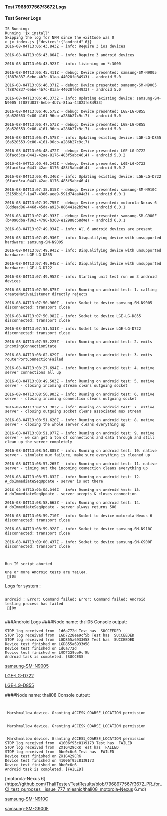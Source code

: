 #### Test 7968977567f3672 Logs

#### Test Server Logs
```
IS Running:
Running 'jx install'
Skipping the log for NPM since the exitCode was 0
> jx index.js {"devices":{"android":6}}
2016-08-04T13:06:43.843Z - info: Require 3 ios devices

2016-08-04T13:06:43.864Z - info: Require 3 android devices

2016-08-04T13:06:43.923Z - info: listening on *:3000

2016-08-04T13:06:45.411Z - debug: Device presented: samsung-SM-N9005 (f887d837-6ebe-4b7c-81aa-44028fe84933) - android 5.0

2016-08-04T13:06:46.371Z - debug: Device presented: samsung-SM-N9005 (f887d837-6ebe-4b7c-81aa-44028fe84933) - android 5.0

2016-08-04T13:06:46.373Z - info: Updating existing device: samsung-SM-N9005 (f887d837-6ebe-4b7c-81aa-44028fe84933)

2016-08-04T13:06:46.575Z - debug: Device presented: LGE-LG-D855 (6a520553-9c80-4161-96cb-a286b27c9c17) - android 5.0

2016-08-04T13:06:47.573Z - debug: Device presented: LGE-LG-D855 (6a520553-9c80-4161-96cb-a286b27c9c17) - android 5.0

2016-08-04T13:06:47.575Z - info: Updating existing device: LGE-LG-D855 (6a520553-9c80-4161-96cb-a286b27c9c17)

2016-08-04T13:06:48.472Z - debug: Device presented: LGE-LG-D722 (6facd5ca-0441-42ae-8176-483f5abc4614) - android 5.0.2

2016-08-04T13:06:49.345Z - debug: Device presented: LGE-LG-D722 (6facd5ca-0441-42ae-8176-483f5abc4614) - android 5.0.2

2016-08-04T13:06:49.346Z - info: Updating existing device: LGE-LG-D722 (6facd5ca-0441-42ae-8176-483f5abc4614)

2016-08-04T13:07:35.015Z - debug: Device presented: samsung-SM-N910C (5159bb1f-1a47-4306-aee9-591d74aa04e3) - android 6.0.1

2016-08-04T13:07:39.755Z - debug: Device presented: motorola-Nexus 6 (8ddead86-446d-45da-a923-886441e2b59e) - android 6.0.1

2016-08-04T13:07:49.933Z - debug: Device presented: samsung-SM-G900F (b4090dba-f863-4790-b368-e12988c68d0e) - android 6.0.1

2016-08-04T13:07:49.934Z - info: All 6 android devices are present

2016-08-04T13:07:49.936Z - info: Disqualifying device with unsupported hardware: samsung-SM-N9005

2016-08-04T13:07:49.943Z - info: Disqualifying device with unsupported hardware: LGE-LG-D855

2016-08-04T13:07:49.945Z - info: Disqualifying device with unsupported hardware: LGE-LG-D722

2016-08-04T13:07:49.952Z - info: Starting unit test run on 3 android devices

2016-08-04T13:07:50.875Z - info: Running on android test: 1. calling createNativeListener directly rejects

2016-08-04T13:07:50.960Z - info: Socket to device samsung-SM-N9005 disconnected: transport close

2016-08-04T13:07:50.982Z - info: Socket to device LGE-LG-D855 disconnected: transport close

2016-08-04T13:07:51.531Z - info: Socket to device LGE-LG-D722 disconnected: transport close

2016-08-04T13:07:55.225Z - info: Running on android test: 2. emits incomingConnectionState

2016-08-04T13:08:02.629Z - info: Running on android test: 3. emits routerPortConnectionFailed

2016-08-04T13:08:27.694Z - info: Running on android test: 4. native server connections all up

2016-08-04T13:08:49.503Z - info: Running on android test: 5. native server - closing incoming stream cleans outgoing socket

2016-08-04T13:08:50.903Z - info: Running on android test: 6. native server - closing incoming connection cleans outgoing socket

2016-08-04T13:08:51.303Z - info: Running on android test: 7. native server - closing outgoing socket cleans associated mux stream

2016-08-04T13:08:51.620Z - info: Running on android test: 8. native server - closing the whole server cleans everything up

2016-08-04T13:08:51.977Z - info: Running on android test: 9. native server - we can get a ton of connections and data through and still clean up the server completely

2016-08-04T13:08:54.885Z - info: Running on android test: 10. native server - simulate mux failure, make sure everything is cleaned up

2016-08-04T13:08:57.265Z - info: Running on android test: 11. native server - timing out the incoming connection cleans everything up

2016-08-04T13:08:57.832Z - info: Running on android test: 12. #_doImmediateSeqUpdate - server is not there

2016-08-04T13:08:58.346Z - info: Running on android test: 13. #_doImmediateSeqUpdate - server accepts & closes connection

2016-08-04T13:08:58.663Z - info: Running on android test: 14. #_doImmediateSeqUpdate - server always returns 500

2016-08-04T13:08:59.710Z - info: Socket to device motorola-Nexus 6 disconnected: transport close

2016-08-04T13:08:59.928Z - info: Socket to device samsung-SM-N910C disconnected: transport close

2016-08-04T13:09:00.437Z - info: Socket to device samsung-SM-G900F disconnected: transport close


 
Run IS script aborted
 
One or more Android tests are failed.
 [0m

```


Logs for system : 
```

android : Error: Command failed: Error: Command failed: Android testing process has failed
 [0m


```
###Android Logs
####Node name: thali05
Console output:
```
STOP log received from  1d6a772d Test has  SUCCEEDED
STOP log received from  LGD7228ee9cf5b Test has  SUCCEEDED
STOP log received from  LGD855a6933058 Test has  SUCCEEDED
Device test finished on LGD855a6933058 
Device test finished on 1d6a772d 
Device test finished on LGD7228ee9cf5b 
Android task is completed. [SUCCESS]
```
[samsung-SM-N9005](https://github.com/ThaliTester/TestResults/blob/7968977567f3672_PR_for_CI_test_purposes__issue_777_mlesnic/thali05_samsung-SM-N9005.md)

[LGE-LG-D722](https://github.com/ThaliTester/TestResults/blob/7968977567f3672_PR_for_CI_test_purposes__issue_777_mlesnic/thali05_LGE-LG-D722.md)

[LGE-LG-D855](https://github.com/ThaliTester/TestResults/blob/7968977567f3672_PR_for_CI_test_purposes__issue_777_mlesnic/thali05_LGE-LG-D855.md)

####Node name: thali08
Console output:
```


 Marshmallow device. Granting ACCESS_COARSE_LOCATION permission


 Marshmallow device. Granting ACCESS_COARSE_LOCATION permission


 Marshmallow device. Granting ACCESS_COARSE_LOCATION permission
STOP log received from  41006f95c8139173 Test has  FAILED
STOP log received from  ZX1G429CRK Test has  FAILED
STOP log received from  0be0c6c6 Test has  FAILED
Device test finished on ZX1G429CRK 
Device test finished on 41006f95c8139173 
Device test finished on 0be0c6c6 
Android task is completed. [FAILED]
```
[motorola-Nexus 6](https://github.com/ThaliTester/TestResults/blob/7968977567f3672_PR_for_CI_test_purposes__issue_777_mlesnic/thali08_motorola-Nexus 6.md)

[samsung-SM-N910C](https://github.com/ThaliTester/TestResults/blob/7968977567f3672_PR_for_CI_test_purposes__issue_777_mlesnic/thali08_samsung-SM-N910C.md)

[samsung-SM-G900F](https://github.com/ThaliTester/TestResults/blob/7968977567f3672_PR_for_CI_test_purposes__issue_777_mlesnic/thali08_samsung-SM-G900F.md)




